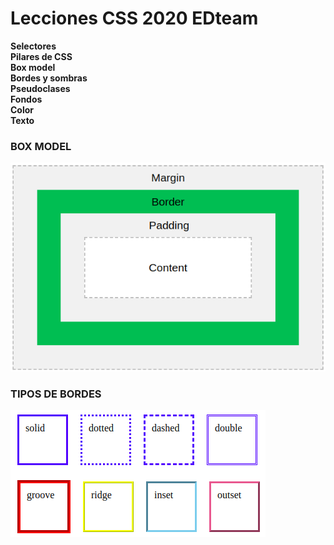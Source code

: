 # Lecciones CSS 2020 EDteam
**Selectores**<br>
**Pilares de CSS**<br>
**Box model**<br>
**Bordes y sombras**<br>
**Pseudoclases**<br>
**Fondos**<br>
**Color**<br>
**Texto**<br>

### BOX MODEL
![](Clase-4/images/box-model.png)

### TIPOS DE BORDES
![](Clase-5/images/tipos-bordes.png)